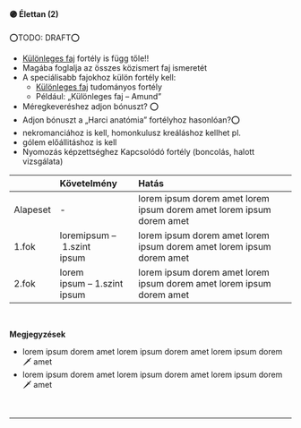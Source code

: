 #### 🟣 Élettan (2)

⭕TODO: DRAFT⭕
- [Különleges faj](https://github.com/kaktusztea/km100/blob/master/md/fortelyok.altalanos/kulonleges.faj.md) fortély is függ tőle!!
- Magába foglalja az összes közismert faj ismeretét
- A speciálisabb fajokhoz külön fortély kell:
  - [Különleges faj](../fortelyok.altalanos/kulonleges.faj.md) tudományos fortély
  - Például: „Különleges faj – Amund”
- Méregkeveréshez adjon bónuszt? ⭕
- Adjon bónuszt a „Harci anatómia” fortélyhoz hasonlóan?⭕
- nekromanciához is kell, homonkulusz kreáláshoz kellhet pl.
- gólem előállitáshoz is kell
- Nyomozás képzettséghez Kapcsolódó fortély (boncolás, halott vizsgálata)


| |  Követelmény | Hatás  |
| :----------- | :----------- | :----------- |
| Alapeset| - | lorem ipsum dorem amet lorem ipsum dorem amet lorem ipsum dorem amet |
| 1.fok | loremipsum&nbsp;–&nbsp;1.szint<br />ipsum | lorem ipsum dorem amet lorem ipsum dorem amet lorem ipsum dorem amet |
| 2.fok | lorem<br />ipsum&nbsp;–&nbsp;1.szint<br />ipsum | lorem ipsum dorem amet lorem ipsum dorem amet lorem ipsum dorem amet |

<br />

**Megjegyzések**

- lorem ipsum dorem amet lorem ipsum dorem amet lorem ipsum dorem 🗡️ amet
- lorem ipsum dorem amet lorem ipsum dorem amet lorem ipsum dorem 🗡️ amet

<br />

---
